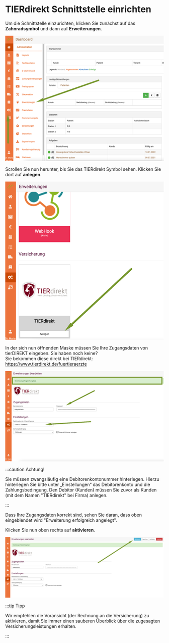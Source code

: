 # TIERdirekt Schnittstelle einrichten  

Um die Schnittstelle einzurichten, klicken Sie zunächst auf das **Zahnradsymbol** und dann auf **Erweiterungen**.  

 ![](../../static/img/tierdirekt/schnittstellen_aufrufen.png)  
 
Scrollen Sie nun herunter, bis Sie das TIERdirekt Symbol sehen. Klicken Sie dort auf **anlegen**.  

![](../../static/img/tierdirekt/tierdirekt_anlegen1.png)  

In der sich nun öffnenden Maske müssen Sie Ihre Zugangsdaten von tierDIREKT eingeben. Sie haben noch keine?   
Sie bekommen diese direkt bei TIERdirekt:  https://www.tierdirekt.de/fuertieraerzte  

![](../../static/img/tierdirekt/schnittstelle_anlegen.png)

:::caution Achtung!   

Sie müssen zwangsläufig eine Debitorenkontonummer hinterlegen. Hierzu hinterlegen Sie bitte unter „Einstellungen“
das Debitorenkonto und die Zahlungsbedingung. Den Debitor (Kunden) müssen Sie zuvor als Kunden 
(mit dem Namen "TIERdirekt" bei Firma) anlegen. 

:::    

Dass Ihre Zugangsdaten korrekt sind, sehen Sie daran, dass oben eingeblendet wird "Erweiterung erfolgreich angelegt".  

Klicken Sie nun oben rechts auf **aktivieren**.   

![](../../static/img/tierdirekt/schnittstelle_aktivieren.png)

:::tip Tipp  

Wir empfehlen die Voransicht (der Rechnung an die Versicherung) zu aktivieren, damit Sie immer einen sauberen Überblick
über die zugesagten Versicherungsleistungen erhalten.   

:::


